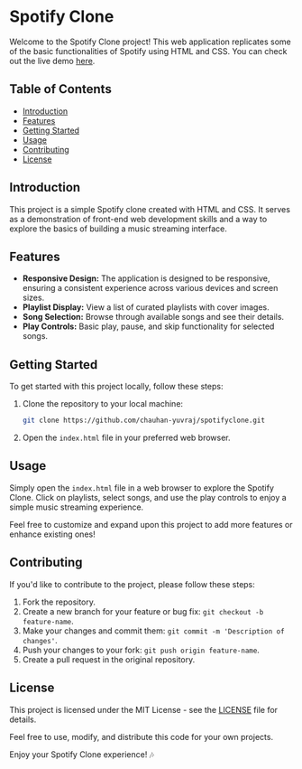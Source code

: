 # Spotify Clone

Welcome to the Spotify Clone project! This web application replicates some of the basic functionalities of Spotify using HTML and CSS. You can check out the live demo [here](https://chauhan-yuvraj.github.io/spotifyclone/).

## Table of Contents

- [Introduction](#introduction)
- [Features](#features)
- [Getting Started](#getting-started)
- [Usage](#usage)
- [Contributing](#contributing)
- [License](#license)

## Introduction

This project is a simple Spotify clone created with HTML and CSS. It serves as a demonstration of front-end web development skills and a way to explore the basics of building a music streaming interface.

## Features

- **Responsive Design:** The application is designed to be responsive, ensuring a consistent experience across various devices and screen sizes.
- **Playlist Display:** View a list of curated playlists with cover images.
- **Song Selection:** Browse through available songs and see their details.
- **Play Controls:** Basic play, pause, and skip functionality for selected songs.

## Getting Started

To get started with this project locally, follow these steps:

1. Clone the repository to your local machine:

    ```bash
    git clone https://github.com/chauhan-yuvraj/spotifyclone.git
    ```

2. Open the `index.html` file in your preferred web browser.

## Usage

Simply open the `index.html` file in a web browser to explore the Spotify Clone. Click on playlists, select songs, and use the play controls to enjoy a simple music streaming experience.

Feel free to customize and expand upon this project to add more features or enhance existing ones!

## Contributing

If you'd like to contribute to the project, please follow these steps:

1. Fork the repository.
2. Create a new branch for your feature or bug fix: `git checkout -b feature-name`.
3. Make your changes and commit them: `git commit -m 'Description of changes'`.
4. Push your changes to your fork: `git push origin feature-name`.
5. Create a pull request in the original repository.

## License

This project is licensed under the MIT License - see the [LICENSE](LICENSE) file for details.

Feel free to use, modify, and distribute this code for your own projects.

Enjoy your Spotify Clone experience! 🎶
